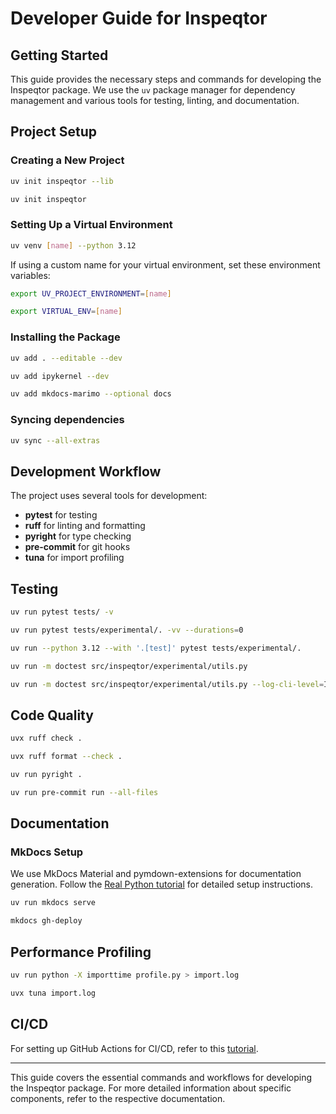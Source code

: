 # Developer Guide for Inspeqtor

## Getting Started

This guide provides the necessary steps and commands for developing the Inspeqtor package. We use the `uv` package manager for dependency management and various tools for testing, linting, and documentation.

## Project Setup

### Creating a New Project

```bash title="Create a library project"
uv init inspeqtor --lib
```

```bash title="Create an application project"
uv init inspeqtor
```

### Setting Up a Virtual Environment

```bash title="Create a virtual environment with Python 3.12"
uv venv [name] --python 3.12
```

If using a custom name for your virtual environment, set these environment variables:

```bash title="Set environment variable for custom venv name"
export UV_PROJECT_ENVIRONMENT=[name]
```

```bash title="Set VIRTUAL_ENV environment variable"
export VIRTUAL_ENV=[name]
```

### Installing the Package

```bash title="Install the package in development mode"
uv add . --editable --dev
```

```bash title="Install Jupyter integration"
uv add ipykernel --dev
```

```bash title="Intall dependency in optional docs group"
uv add mkdocs-marimo --optional docs
```

### Syncing dependencies

```bash title="Install all optional dependencies"
uv sync --all-extras
```

## Development Workflow

The project uses several tools for development:

- **pytest** for testing
- **ruff** for linting and formatting
- **pyright** for type checking
- **pre-commit** for git hooks
- **tuna** for import profiling

## Testing

```bash title="Basic test run"
uv run pytest tests/ -v
```

```bash title="Test experimental module with detailed output"
uv run pytest tests/experimental/. -vv --durations=0
```

```bash title="Test with specific Python version"
uv run --python 3.12 --with '.[test]' pytest tests/experimental/.
```

```bash title="Test docstrings"
uv run -m doctest src/inspeqtor/experimental/utils.py
```

```bash title="Test with live logging"
uv run -m doctest src/inspeqtor/experimental/utils.py --log-cli-level=INFO
```

## Code Quality

```bash title="Run linting with Ruff"
uvx ruff check .
```

```bash title="Check code formatting"
uvx ruff format --check .
```

```bash title="Run type checking with Pyright"
uv run pyright .
```

```bash title="Run pre-commit hooks"
uv run pre-commit run --all-files
```

## Documentation

### MkDocs Setup

We use MkDocs Material and pymdown-extensions for documentation generation. Follow the [Real Python tutorial](https://realpython.com/python-project-documentation-with-mkdocs/#step-4-prepare-your-documentation-with-mkdocs) for detailed setup instructions.

```bash title="Serve documentation locally"
uv run mkdocs serve
```

```bash title="Deploy to GitHub Pages"
mkdocs gh-deploy
```

## Performance Profiling

```bash title="Generate import profile"
uv run python -X importtime profile.py > import.log
```

```bash title="Visualize import profile"
uvx tuna import.log
```

## CI/CD

For setting up GitHub Actions for CI/CD, refer to this [tutorial](https://www.youtube.com/watch?v=Y6D2XaFV3Cc).

---

This guide covers the essential commands and workflows for developing the Inspeqtor package. For more detailed information about specific components, refer to the respective documentation.
